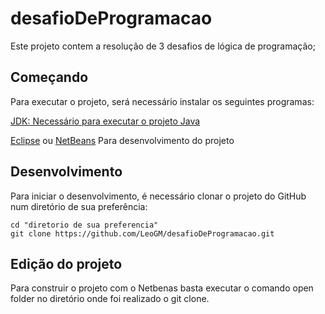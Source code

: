 # desafioDeProgramacao
Este projeto contem a resolução de 3 desafios de lógica de programação;

## Começando
Para executar o projeto, será necessário instalar os seguintes programas:

[JDK: Necessário para executar o projeto Java](https://www.oracle.com/java/technologies/downloads/)

[Eclipse](https://www.eclipse.org/downloads/) ou [NetBeans](https://netbeans.apache.org/download/nb126/nb126.html) Para desenvolvimento do projeto

## Desenvolvimento
Para iniciar o desenvolvimento, é necessário clonar o projeto do GitHub num diretório de sua preferência:
```shell
cd "diretorio de sua preferencia"
git clone https://github.com/LeoGM/desafioDeProgramacao.git
```
## Edição do projeto
Para construir o projeto com o Netbenas basta  executar o comando open folder no diretório onde foi realizado o git clone.

